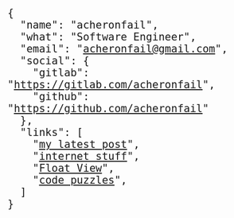 <style>
  main {
  }
  pre code {
    background: none !important;
    font-family: monospace !important;
    font-weight: 300;
    font-size: 1.5em;
  }
  code a span {
    color: magenta !important;
    text-decoration: underline;
  }

  .modified {
    display: none;
  }
</style>

<script>
  document.body.classList.remove('sidebar-visible')
  document.body.classList.add('sidebar-hidden')
  document.getElementById('sidebar-toggle-anchor').checked = false
</script>

<pre>
<code class="language-json">


{
  "name": "acheronfail",
  "what": "Software Engineer",
  "email": "<a href="mailto:acheronfail@gmail.com">acheronfail@gmail.com</a>",
  "social": {
    "gitlab": "<a href="https://gitlab.com/acheronfail">https://gitlab.com/acheronfail</a>",
    "github": "<a href="https://github.com/acheronfail">https://github.com/acheronfail</a>"
  },
  "links": [
    "<a href="{{latest_post_url}}">my latest post</a>",
    "<a href="about.html">internet stuff</a>",
    "<a href="https://acheronfail.github.io/float-view/">Float View</a>",
    "<a href="https://codepuzzle.dev/">code puzzles</a>",
  ]
}


</code>
</pre>
